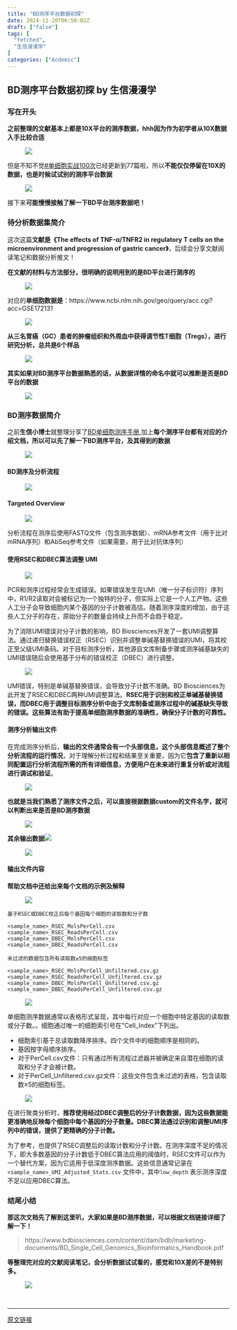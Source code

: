 ```yaml
---
title: "BD测序平台数据初探"
date: 2024-11-20T06:50:02Z
draft: ["false"]
tags: [
  "fetched",
  "生信漫漫学"
]
categories: ["Acdemic"]
---
```

BD测序平台数据初探 by 生信漫漫学
------
<div><section data-tool="mdnice编辑器" data-website="https://www.mdnice.com"><h3 data-tool="mdnice编辑器"><span data-cacheurl="" data-remoteid=""></span><span></span><span><span leaf="">写在开头</span></span><span></span></h3><p data-tool="mdnice编辑器"><strong><span leaf="">之前整理的文献基本上都是10X平台的测序数据，hhh因为作为初学者从10X数据入手比较合适</span></strong></p><figure data-tool="mdnice编辑器"><span leaf=""><img data-imgfileid="100006854" data-src="https://mmbiz.qpic.cn/sz_mmbiz_png/icQem1PXnP9aFZqgk56xRTXpOLLawzWgGw9T635BMjVIEgrtoOsUgnFYaER9BxOXRpcicbk6rk7Gw14pKzOzEdww/640?wx_fmt=png&amp;from=appmsg" data-type="png" src="https://mmbiz.qpic.cn/sz_mmbiz_png/icQem1PXnP9aFZqgk56xRTXpOLLawzWgGw9T635BMjVIEgrtoOsUgnFYaER9BxOXRpcicbk6rk7Gw14pKzOzEdww/640?wx_fmt=png&amp;from=appmsg"></span></figure><p data-tool="mdnice编辑器"><span leaf="">但是不知不觉</span><a href="https://mp.weixin.qq.com/mp/appmsgalbum?__biz=MzI1Njk4ODE0MQ==&amp;action=getalbum&amp;album_id=3100581274722926594&amp;scene=173&amp;subscene=227&amp;sessionid=1731901968&amp;enterid=1731901973&amp;from_msgid=2247526290&amp;from_itemidx=1&amp;count=3&amp;nolastread=1#wechat_redirect"><span leaf="">#单细胞实战100次</span></a><span leaf="">已经更新到77篇啦，所以</span><strong><span leaf="">不能仅仅停留在10X的数据，也是时候试试别的测序平台数据</span></strong></p><figure data-tool="mdnice编辑器"><span leaf=""><img data-imgfileid="100006853" data-src="https://mmbiz.qpic.cn/sz_mmbiz_png/icQem1PXnP9aFZqgk56xRTXpOLLawzWgGIJqX6vNX4r7PTVnZof0Qs0Cicgdbx2Eib5u0xwWXWPaJmWzefMZyicHjQ/640?wx_fmt=png&amp;from=appmsg" data-type="png" src="https://mmbiz.qpic.cn/sz_mmbiz_png/icQem1PXnP9aFZqgk56xRTXpOLLawzWgGIJqX6vNX4r7PTVnZof0Qs0Cicgdbx2Eib5u0xwWXWPaJmWzefMZyicHjQ/640?wx_fmt=png&amp;from=appmsg"></span></figure><p data-tool="mdnice编辑器"><span leaf="">接下来</span><strong><span leaf="">可能慢慢接触了解一下BD平台测序数据吧！</span></strong></p><h3 data-tool="mdnice编辑器"><span data-cacheurl="" data-remoteid=""></span><span></span><span><span leaf="">待分析数据集简介</span></span><span></span></h3><p data-tool="mdnice编辑器"><span leaf="">这次这篇</span><strong><span leaf="">文献是《The effects of TNF-α/TNFR2 in regulatory T cells on the microenvironment and progression of gastric cancer》</span></strong><span leaf="">，后续会分享文献阅读笔记和数据分析推文！</span></p><p data-tool="mdnice编辑器"><strong><span leaf="">在文献的材料与方法部分，很明确的说明用到的是BD平台进行测序的</span></strong></p><figure data-tool="mdnice编辑器"><span leaf=""><img data-imgfileid="100006852" data-src="https://mmbiz.qpic.cn/sz_mmbiz_png/icQem1PXnP9aFZqgk56xRTXpOLLawzWgG2dOsGfet6Y3wCgibJTWa10xNqx797xtEmjbenQYnOhpKyJsNZBAEyOw/640?wx_fmt=png&amp;from=appmsg" data-type="png" src="https://mmbiz.qpic.cn/sz_mmbiz_png/icQem1PXnP9aFZqgk56xRTXpOLLawzWgG2dOsGfet6Y3wCgibJTWa10xNqx797xtEmjbenQYnOhpKyJsNZBAEyOw/640?wx_fmt=png&amp;from=appmsg"></span></figure><p data-tool="mdnice编辑器"><span leaf="">对应的</span><strong><span leaf="">单细胞数据是</span></strong><span leaf="">：https://www.ncbi.nlm.nih.gov/geo/query/acc.cgi?acc=GSE172131</span></p><figure data-tool="mdnice编辑器"><span leaf=""><img data-imgfileid="100006855" data-src="https://mmbiz.qpic.cn/sz_mmbiz_png/icQem1PXnP9aFZqgk56xRTXpOLLawzWgGJTouF92nzV9223CqBrM50jOVCKTRThjGHYZe2yCzLEn1DjLic7RAu1g/640?wx_fmt=png&amp;from=appmsg" data-type="png" src="https://mmbiz.qpic.cn/sz_mmbiz_png/icQem1PXnP9aFZqgk56xRTXpOLLawzWgGJTouF92nzV9223CqBrM50jOVCKTRThjGHYZe2yCzLEn1DjLic7RAu1g/640?wx_fmt=png&amp;from=appmsg"></span></figure><p data-tool="mdnice编辑器"><strong><span leaf="">从三名胃癌（GC）患者的肿瘤组织和外周血中获得调节性T细胞（Tregs），进行研究分析，总共是6个样品</span></strong></p><figure data-tool="mdnice编辑器"><span leaf=""><img data-imgfileid="100006851" data-src="https://mmbiz.qpic.cn/sz_mmbiz_png/icQem1PXnP9aFZqgk56xRTXpOLLawzWgGFrTsbX9Q7duZBXjHVzUlWEluh02nz1ll4icfdo3uEcxDqsOic9oImtKA/640?wx_fmt=png&amp;from=appmsg" data-type="png" src="https://mmbiz.qpic.cn/sz_mmbiz_png/icQem1PXnP9aFZqgk56xRTXpOLLawzWgGFrTsbX9Q7duZBXjHVzUlWEluh02nz1ll4icfdo3uEcxDqsOic9oImtKA/640?wx_fmt=png&amp;from=appmsg"></span></figure><p data-tool="mdnice编辑器"><strong><span leaf="">其实如果对BD测序平台数据熟悉的话，从数据详情的命名中就可以推断是否是BD平台的数据</span></strong></p><figure data-tool="mdnice编辑器"><span leaf=""><img data-imgfileid="100006858" data-src="https://mmbiz.qpic.cn/sz_mmbiz_png/icQem1PXnP9aFZqgk56xRTXpOLLawzWgGT4sQuCxLvSibuUkPsf329ChUt5H0icmHkaHxEaM7bwNtd2uLNwxVoKFg/640?wx_fmt=png&amp;from=appmsg" data-type="png" src="https://mmbiz.qpic.cn/sz_mmbiz_png/icQem1PXnP9aFZqgk56xRTXpOLLawzWgGT4sQuCxLvSibuUkPsf329ChUt5H0icmHkaHxEaM7bwNtd2uLNwxVoKFg/640?wx_fmt=png&amp;from=appmsg"></span></figure><h3 data-tool="mdnice编辑器"><span data-cacheurl="" data-remoteid=""></span><span></span><span><span leaf="">BD测序数据简介</span></span><span></span></h3><p data-tool="mdnice编辑器"><span leaf="">之前</span><strong><span leaf="">生信小博士</span></strong><span leaf="">就整理分享了</span><a href="https://mp.weixin.qq.com/s?__biz=Mzg2NDcxMzYwNg==&amp;mid=2247486656&amp;idx=1&amp;sn=bb83097ccd071749350d662e947d151f&amp;scene=21#wechat_redirect"><span leaf="">BD单细胞测序手册</span></a><span leaf="">,加上</span><strong><span leaf="">每个测序平台都有对应的介绍文档，所以可以先了解一下BD测序平台，及其得到的数据</span></strong></p><figure data-tool="mdnice编辑器"><span leaf=""><img data-imgfileid="100006860" data-src="https://mmbiz.qpic.cn/sz_mmbiz_png/icQem1PXnP9aFZqgk56xRTXpOLLawzWgGSWwKzvHdo8JxsnGKiajtVCia1u57mwoI4IaAibpdIyT0COKuox5SNskPA/640?wx_fmt=png&amp;from=appmsg" data-type="png" src="https://mmbiz.qpic.cn/sz_mmbiz_png/icQem1PXnP9aFZqgk56xRTXpOLLawzWgGSWwKzvHdo8JxsnGKiajtVCia1u57mwoI4IaAibpdIyT0COKuox5SNskPA/640?wx_fmt=png&amp;from=appmsg"></span></figure><h4 data-tool="mdnice编辑器"><span></span><span><span leaf="">BD测序及分析流程</span></span><span></span></h4><figure data-tool="mdnice编辑器"><span leaf=""><img data-imgfileid="100006857" data-src="https://mmbiz.qpic.cn/sz_mmbiz_png/icQem1PXnP9aFZqgk56xRTXpOLLawzWgGgOo3ArnUZzDYdATejd2ylPodia8lDFpTwM2dicnX6RpCkEYtyUKteFoQ/640?wx_fmt=png&amp;from=appmsg" data-type="png" src="https://mmbiz.qpic.cn/sz_mmbiz_png/icQem1PXnP9aFZqgk56xRTXpOLLawzWgGgOo3ArnUZzDYdATejd2ylPodia8lDFpTwM2dicnX6RpCkEYtyUKteFoQ/640?wx_fmt=png&amp;from=appmsg"></span></figure><h4 data-tool="mdnice编辑器"><span></span><span><span leaf="">Targeted Overview</span></span><span></span></h4><figure data-tool="mdnice编辑器"><span leaf=""><img data-imgfileid="100006856" data-src="https://mmbiz.qpic.cn/sz_mmbiz_png/icQem1PXnP9aFZqgk56xRTXpOLLawzWgGgjHNTHYEsyN9e9H4JknIJZDzibOhcgJdibISYraOcMqEwuP58MwnNrog/640?wx_fmt=png&amp;from=appmsg" data-type="png" src="https://mmbiz.qpic.cn/sz_mmbiz_png/icQem1PXnP9aFZqgk56xRTXpOLLawzWgGgjHNTHYEsyN9e9H4JknIJZDzibOhcgJdibISYraOcMqEwuP58MwnNrog/640?wx_fmt=png&amp;from=appmsg"></span></figure><p data-tool="mdnice编辑器"><span leaf="">分析流程在测序后使用FASTQ文件（包含测序数据）、mRNA参考文件（用于比对mRNA序列）和AbSeq参考文件（如果需要，用于比对抗体序列）</span></p><h4 data-tool="mdnice编辑器"><span></span><span><span leaf="">使用RSEC和DBEC算法调整 UMI</span></span><span></span></h4><figure data-tool="mdnice编辑器"><span leaf=""><img data-imgfileid="100006859" data-src="https://mmbiz.qpic.cn/sz_mmbiz_png/icQem1PXnP9aFZqgk56xRTXpOLLawzWgGj31xR738vib1bkic5iclryaZNKCaTyGIkxTicIt0nibqaibFMBWTLGfZ4D3Q/640?wx_fmt=png&amp;from=appmsg" data-type="png" src="https://mmbiz.qpic.cn/sz_mmbiz_png/icQem1PXnP9aFZqgk56xRTXpOLLawzWgGj31xR738vib1bkic5iclryaZNKCaTyGIkxTicIt0nibqaibFMBWTLGfZ4D3Q/640?wx_fmt=png&amp;from=appmsg"></span></figure><p data-tool="mdnice编辑器"><span leaf="">PCR和测序过程经常会生成错误。如果错误发生在UMI（唯一分子标识符）序列中，R1/R2读取对会被标记为一个独特的分子，但实际上它是一个人工产物。这些人工分子会导致细胞内某个基因的分子计数被高估。随着测序深度的增加，由于这些人工分子的存在，原始分子的数量会持续上升而不会趋于稳定。</span></p><p data-tool="mdnice编辑器"><span leaf="">为了消除UMI错误对分子计数的影响，BD Biosciences开发了一套UMI调整算法。通过递归替换错误校正（RSEC）识别并调整单碱基替换错误的UMI，将其校正至父级UMI条码。对于目标测序分析，其他源自文库制备步骤或测序碱基缺失的UMI错误随后会使用基于分布的错误校正（DBEC）进行调整。</span></p><figure data-tool="mdnice编辑器"><span leaf=""><img data-imgfileid="100006864" data-src="https://mmbiz.qpic.cn/sz_mmbiz_png/icQem1PXnP9aFZqgk56xRTXpOLLawzWgGMic6msclsvjRMdiavtpHJeaDFQQ7y2iaBm9wQSS0kdjmz3L39yojYmQMA/640?wx_fmt=png&amp;from=appmsg" data-type="png" src="https://mmbiz.qpic.cn/sz_mmbiz_png/icQem1PXnP9aFZqgk56xRTXpOLLawzWgGMic6msclsvjRMdiavtpHJeaDFQQ7y2iaBm9wQSS0kdjmz3L39yojYmQMA/640?wx_fmt=png&amp;from=appmsg"></span></figure><p data-tool="mdnice编辑器"><span leaf="">UMI错误，特别是单碱基替换错误，会导致分子计数不准确。BD Biosciences为此开发了RSEC和DBEC两种UMI调整算法。</span><strong><span leaf="">RSEC用于识别和校正单碱基替换错误，而DBEC用于调整目标测序分析中由于文库制备或测序过程中的碱基缺失导致的错误。这些算法有助于提高单细胞测序数据的准确性，确保分子计数的可靠性。</span></strong></p><h4 data-tool="mdnice编辑器"><span></span><span><span leaf="">测序分析输出文件</span></span><span></span></h4><p data-tool="mdnice编辑器"><span leaf="">在完成测序分析后，</span><strong><span leaf="">输出的文件通常会有一个头部信息，这个头部信息概述了整个分析流程的运行情况</span></strong><span leaf="">，对于理解分析过程和结果至关重要，因为它</span><strong><span leaf="">包含了重新以相同配置运行分析流程所需的所有详细信息，方便用户在未来进行重复分析或对流程进行调试和验证</span></strong><span leaf="">。</span></p><figure data-tool="mdnice编辑器"><span leaf=""><img data-imgfileid="100006863" data-src="https://mmbiz.qpic.cn/sz_mmbiz_png/icQem1PXnP9aFZqgk56xRTXpOLLawzWgGZb9vgMibMe6I5RibicnNJxFfcpMic9xicLSGpgiaARE5Fak1FqH4IMcNMgXQ/640?wx_fmt=png&amp;from=appmsg" data-type="png" src="https://mmbiz.qpic.cn/sz_mmbiz_png/icQem1PXnP9aFZqgk56xRTXpOLLawzWgGZb9vgMibMe6I5RibicnNJxFfcpMic9xicLSGpgiaARE5Fak1FqH4IMcNMgXQ/640?wx_fmt=png&amp;from=appmsg"></span></figure><p data-tool="mdnice编辑器"><strong><span leaf="">也就是当我们熟悉了测序文件之后，可以直接根据数据custom的文件名字，就可以判断出来是否是BD测序数据</span></strong></p><figure data-tool="mdnice编辑器"><span leaf=""><img data-imgfileid="100006865" data-src="https://mmbiz.qpic.cn/sz_mmbiz_png/icQem1PXnP9aFZqgk56xRTXpOLLawzWgGn3kQ1Ticje9fK5KW53iajlmzw8ZKy7vKsAt77qsMFMIsecfLmem88Hfw/640?wx_fmt=png&amp;from=appmsg" data-type="png" src="https://mmbiz.qpic.cn/sz_mmbiz_png/icQem1PXnP9aFZqgk56xRTXpOLLawzWgGn3kQ1Ticje9fK5KW53iajlmzw8ZKy7vKsAt77qsMFMIsecfLmem88Hfw/640?wx_fmt=png&amp;from=appmsg"></span></figure><p data-tool="mdnice编辑器"><strong><span leaf="">其余输出数据</span></strong><span leaf=""><img data-imgfileid="100006862" data-src="https://mmbiz.qpic.cn/sz_mmbiz_png/icQem1PXnP9aFZqgk56xRTXpOLLawzWgGRlHZf97RUmJmKkew8IZ8Jpya9DztNH2YKwpCiapVb06RljHKV6TPB5A/640?wx_fmt=png&amp;from=appmsg" data-type="png" src="https://mmbiz.qpic.cn/sz_mmbiz_png/icQem1PXnP9aFZqgk56xRTXpOLLawzWgGRlHZf97RUmJmKkew8IZ8Jpya9DztNH2YKwpCiapVb06RljHKV6TPB5A/640?wx_fmt=png&amp;from=appmsg"></span></p><figure data-tool="mdnice编辑器"><span leaf=""><img data-imgfileid="100006861" data-src="https://mmbiz.qpic.cn/sz_mmbiz_png/icQem1PXnP9aFZqgk56xRTXpOLLawzWgG4MicdoP57kwx9iaFOxvoJLy86neOFMibIdicyY0o1ibQwo7PnSvaHkZia0wg/640?wx_fmt=png&amp;from=appmsg" data-type="png" src="https://mmbiz.qpic.cn/sz_mmbiz_png/icQem1PXnP9aFZqgk56xRTXpOLLawzWgG4MicdoP57kwx9iaFOxvoJLy86neOFMibIdicyY0o1ibQwo7PnSvaHkZia0wg/640?wx_fmt=png&amp;from=appmsg"></span></figure><h4 data-tool="mdnice编辑器"><span></span><span><span leaf="">输出文件内容</span></span><span></span></h4><p data-tool="mdnice编辑器"><strong><span leaf="">帮助文档中还给出来每个文档的示例及解释</span></strong></p><figure data-tool="mdnice编辑器"><span leaf=""><img data-imgfileid="100006870" data-src="https://mmbiz.qpic.cn/sz_mmbiz_png/icQem1PXnP9aFZqgk56xRTXpOLLawzWgGa97yJicdcopU8kQ6CicyTMp2heOSU7kbePbeBYxJ1Th5PicknXeEeapRw/640?wx_fmt=png&amp;from=appmsg" data-type="png" src="https://mmbiz.qpic.cn/sz_mmbiz_png/icQem1PXnP9aFZqgk56xRTXpOLLawzWgGa97yJicdcopU8kQ6CicyTMp2heOSU7kbePbeBYxJ1Th5PicknXeEeapRw/640?wx_fmt=png&amp;from=appmsg"></span></figure><p data-tool="mdnice编辑器"><code><span leaf="">基于RSEC或DBEC校正后每个基因每个细胞的读取数和分子数</span></code></p><pre data-tool="mdnice编辑器"><span data-cacheurl="" data-remoteid=""></span><code><span leaf="">&lt;sample_name&gt;_RSEC_MolsPerCell.csv</span><br><span leaf="">&lt;sample_name&gt;_RSEC_ReadsPerCell.csv</span><br><span leaf="">&lt;sample_name&gt;_DBEC_MolsPerCell.csv</span><br><span leaf="">&lt;sample_name&gt;_DBEC_ReadsPerCell.csv</span><br></code></pre><p data-tool="mdnice编辑器"><code><span leaf="">未过滤的数据包含所有读取数≥5的细胞标签</span></code></p><pre data-tool="mdnice编辑器"><span data-cacheurl="" data-remoteid=""></span><code><span leaf="">&lt;sample_name&gt;_RSEC_MolsPerCell_Unfiltered.csv.gz</span><br><span leaf="">&lt;sample_name&gt;_RSEC_ReadsPerCell_Unfiltered.csv.gz</span><br><span leaf="">&lt;sample_name&gt;_DBEC_MolsPerCell_Unfiltered.csv.gz</span><br><span leaf="">&lt;sample_name&gt;_DBEC_ReadsPerCell_Unfiltered.csv.gz</span><br></code></pre><figure data-tool="mdnice编辑器"><span leaf=""><img data-imgfileid="100006868" data-src="https://mmbiz.qpic.cn/sz_mmbiz_png/icQem1PXnP9aFZqgk56xRTXpOLLawzWgGJ75xbneA4iaCc6pRsiagcyYxvHT8ibBa5gAyialiaTBDxtOFZLUTEhAWcEg/640?wx_fmt=png&amp;from=appmsg" data-type="png" src="https://mmbiz.qpic.cn/sz_mmbiz_png/icQem1PXnP9aFZqgk56xRTXpOLLawzWgGJ75xbneA4iaCc6pRsiagcyYxvHT8ibBa5gAyialiaTBDxtOFZLUTEhAWcEg/640?wx_fmt=png&amp;from=appmsg"></span></figure><p data-tool="mdnice编辑器"><span leaf="">单细胞测序数据通常以表格形式呈现，其中每行对应一个细胞中特定基因的读取数或分子数。。细胞通过唯一的细胞索引号在"Cell_Index"下列出。</span></p><ul><li><section><span leaf="">细胞索引基于总读取数降序排序。四个文件中的细胞顺序是相同的。</span></section></li><li><section><span leaf="">基因按字母顺序排序。</span></section></li><li><section><span leaf="">对于PerCell.csv文件：只有通过所有流程过滤器并被确定来自潜在细胞的读取和分子才会被计数。</span></section></li><li><section><span leaf="">对于PerCell_Unfiltered.csv.gz文件：这些文件包含未过滤的表格，包含读取数≥5的细胞标签。</span></section></li></ul><figure data-tool="mdnice编辑器"><span leaf=""><img data-imgfileid="100006867" data-src="https://mmbiz.qpic.cn/sz_mmbiz_png/icQem1PXnP9aFZqgk56xRTXpOLLawzWgGsF1IibsTSfjgIcNdZp0ha6h3gwZgSQsGmjm9BQLyb8JqKz4icuC1E4Eg/640?wx_fmt=png&amp;from=appmsg" data-type="png" src="https://mmbiz.qpic.cn/sz_mmbiz_png/icQem1PXnP9aFZqgk56xRTXpOLLawzWgGsF1IibsTSfjgIcNdZp0ha6h3gwZgSQsGmjm9BQLyb8JqKz4icuC1E4Eg/640?wx_fmt=png&amp;from=appmsg"></span></figure><p data-tool="mdnice编辑器"><span leaf="">在进行聚类分析时，</span><strong><span leaf="">推荐使用经过DBEC调整后的分子计数数据，因为这些数据能更准确地反映每个细胞中每个基因的分子数量。DBEC算法通过识别和调整UMI序列中的错误，提供了更精确的分子计数。</span></strong></p><p data-tool="mdnice编辑器"><span leaf="">为了参考，也提供了RSEC调整后的读取计数和分子计数。在测序深度不足的情况下，即大多数基因的分子计数低于DBEC算法应用的阈值时，RSEC文件可以作为一个替代方案，因为它适用于低深度测序数据。这些信息通常记录在</span><code><span leaf="">&lt;sample_name&gt;_UMI_Adjusted_Stats.csv</span></code><span leaf=""> 文件中，其中</span><code><span leaf="">low_depth</span></code><span leaf=""> 表示测序深度不足以应用DBEC算法。</span></p><h3 data-tool="mdnice编辑器"><span data-cacheurl="" data-remoteid=""></span><span></span><span><span leaf="">结尾小结</span></span><span></span></h3><p data-tool="mdnice编辑器"><strong><span leaf="">那这次文档先了解到这里叭，大家如果是BD测序数据，可以根据文档链接详细了解一下！</span></strong></p><blockquote><span></span><p><span leaf="">https://www.bdbiosciences.com/content/dam/bdb/marketing-documents/BD_Single_Cell_Genomics_Bioinformatics_Handbook.pdf</span></p></blockquote><p data-tool="mdnice编辑器"><strong><span leaf="">等整理完对应的文献阅读笔记，会分析数据试试看的，感觉和10X差的不是特别多。</span></strong></p><figure data-tool="mdnice编辑器"><span leaf=""><img data-imgfileid="100006871" data-src="https://mmbiz.qpic.cn/sz_mmbiz_png/icQem1PXnP9aFZqgk56xRTXpOLLawzWgGdLibT3ibeyQrypVzjH65FcW7IxprN8QK6VibEPuvkFtBwvduWQgqSTwYg/640?wx_fmt=png&amp;from=appmsg" data-type="png" src="https://mmbiz.qpic.cn/sz_mmbiz_png/icQem1PXnP9aFZqgk56xRTXpOLLawzWgGdLibT3ibeyQrypVzjH65FcW7IxprN8QK6VibEPuvkFtBwvduWQgqSTwYg/640?wx_fmt=png&amp;from=appmsg"></span></figure></section><section><span leaf=""><br></span></section><p><mp-style-type data-value="3"></mp-style-type></p></div>  
<hr>
<a href="https://mp.weixin.qq.com/s/zxQ-0hN3IAYU7pasmm7FKg",target="_blank" rel="noopener noreferrer">原文链接</a>
